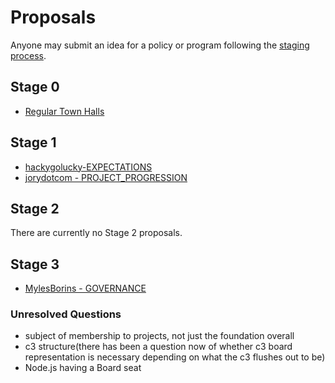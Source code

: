 # Proposals

Anyone may submit an idea for a policy or program following the [staging process](../STAGING_PROCESS.md).

## Stage 0

* [Regular Town Halls](./stage-0/regular-town-halls)

## Stage 1

* [hackygolucky-EXPECTATIONS](hackygolucky-EXPECTATIONS)
* [jorydotcom - PROJECT_PROGRESSION](./jorydotcom-PROJECT_PROGRESSION)

## Stage 2

There are currently no Stage 2 proposals.

## Stage 3

* [MylesBorins - GOVERNANCE](./adopted/mylesborins-GOVERNANCE)

### Unresolved Questions
- subject of membership to projects, not just the foundation overall
- c3 structure(there has been a question now of whether c3 board representation is necessary depending on what the c3 flushes out to be)
- Node.js having a Board seat
